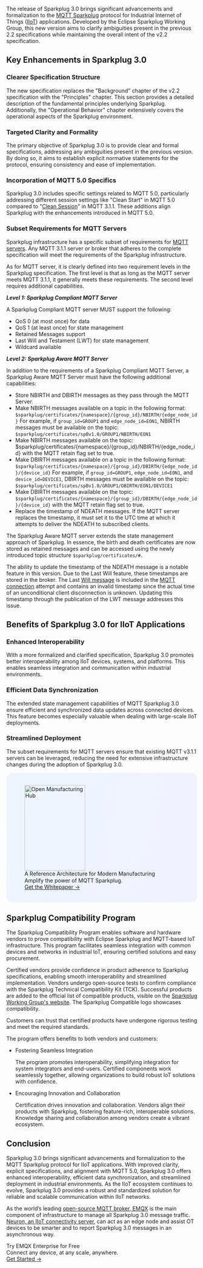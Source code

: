 The release of Sparkplug 3.0 brings significant advancements and formalization to the [MQTT Sparkplug](https://www.emqx.com/en/blog/mqtt-sparkplug-bridging-it-and-ot-in-industry-4-0) protocol for Industrial Internet of Things ([IIoT](https://www.emqx.com/en/blog/iiot-explained-examples-technologies-benefits-and-challenges)) applications. Developed by the Eclipse Sparkplug Working Group, this new version aims to clarify ambiguities present in the previous 2.2 specifications while maintaining the overall intent of the v2.2 specification.

## **Key Enhancements in Sparkplug 3.0**

### Clearer Specification Structure

The new specification replaces the "Background" chapter of the v2.2 specification with the "Principles" chapter. This section provides a detailed description of the fundamental principles underlying Sparkplug. Additionally, the "Operational Behavior" chapter extensively covers the operational aspects of the Sparkplug environment.

### Targeted Clarity and Formality

The primary objective of Sparkplug 3.0 is to provide clear and formal specifications, addressing any ambiguities present in the previous version. By doing so, it aims to establish explicit normative statements for the protocol, ensuring consistency and ease of implementation.

### Incorporation of MQTT 5.0 Specifics

Sparkplug 3.0 includes specific settings related to MQTT 5.0, particularly addressing different session settings like "Clean Start" in MQTT 5.0 compared to "[Clean Session](https://www.emqx.com/en/blog/mqtt-session)" in MQTT 3.1.1. These additions align Sparkplug with the enhancements introduced in MQTT 5.0.

### Subset Requirements for MQTT Servers

Sparkplug infrastructure has a specific subset of requirements for [MQTT servers](https://www.emqx.com/en/blog/the-ultimate-guide-to-mqtt-broker-comparison). Any MQTT 3.1.1 server or broker that adheres to the complete specification will meet the requirements of the Sparkplug infrastructure.

As for MQTT server, it is clearly defined into two requirement levels in the Sparkplug specification. The first level is that as long as the MQTT server meets MQTT 3.1.1, it generally meets these requirements. The second level requires additional capabilities.

***Level 1: Sparkplug Compliant MQTT Server***

A Sparkplug Compliant MQTT server MUST support the following:

- QoS 0 (at most once) for data
- QoS 1 (at least once) for state management
- Retained Messages support
- Last Will and Testament (LWT) for state management
- Wildcard available

***Level 2: Sparkplug Aware MQTT Server***

In addition to the requirements of a Sparkplug Compliant MQTT Server, a Sparkplug Aware MQTT Server must have the following additional capabilities:

- Store NBIRTH and DBIRTH messages as they pass through the MQTT Server.
- Make NBIRTH messages available on a topic in the following format: `$sparkplug/certificates/{namespace}/{group_id}/NBIRTH/{edge_node_id}` For example, if `group_id=GROUP1` and `edge_node_id=EON1`, NBIRTH messages must be available on the topic: `$sparkplug/certificates/spBv1.0/GROUP1/NBIRTH/EON1`
- Make NBIRTH messages available on the topic: $sparkplug/certificates/{namespace}/{group_id}/NBIRTH/{edge_node_id} with the MQTT retain flag set to true.
- Make DBIRTH messages available on a topic in the following format: `$sparkplug/certificates/{namespace}/{group_id}/DBIRTH/{edge_node_id}/{device_id}` For example, if `group_id=GROUP1`, `edge_node_id=EON1`, and `device_id=DEVICE1`, DBIRTH messages must be available on the topic: `$sparkplug/certificates/spBv1.0/GROUP1/DBIRTH/EON1/DEVICE1`
- Make DBIRTH messages available on the topic: `$sparkplug/certificates/{namespace}/{group_id}/DBIRTH/{edge_node_id}/{device_id}` with the MQTT retain flag set to true.
- Replace the timestamp of NDEATH messages. If the MQTT server replaces the timestamp, it must set it to the UTC time at which it attempts to deliver the NDEATH to subscribed clients.

The Sparkplug Aware MQTT server extends the state management approach of Sparkplug. In essence, the birth and death certificates are now stored as retained messages and can be accessed using the newly introduced topic structure `$sparkplug/certificates/#`.

The ability to update the timestamp of the NDEATH message is a notable feature in this version. Due to the Last Will feature, these timestamps are stored in the broker. The Last [Will message](https://www.emqx.com/en/blog/use-of-mqtt-will-message) is included in the [MQTT connection](https://www.emqx.com/en/blog/how-to-set-parameters-when-establishing-an-mqtt-connection) attempt and contains an invalid timestamp since the actual time of an unconditional client disconnection is unknown. Updating this timestamp through the publication of the LWT message addresses this issue.

## **Benefits of Sparkplug 3.0 for IIoT Applications**

### Enhanced Interoperability

With a more formalized and clarified specification, Sparkplug 3.0 promotes better interoperability among IIoT devices, systems, and platforms. This enables seamless integration and communication within industrial environments.

### Efficient Data Synchronization

The extended state management capabilities of MQTT Sparkplug 3.0 ensure efficient and synchronized data updates across connected devices. This feature becomes especially valuable when dealing with large-scale IIoT deployments.

### Streamlined Deployment

The subset requirements for MQTT servers ensure that existing MQTT v3.1.1 servers can be leveraged, reducing the need for extensive infrastructure changes during the adoption of Sparkplug 3.0.

<section
  class="promotion-pdf"
  style="border-radius: 16px; background: linear-gradient(102deg, #edf6ff 1.81%, #eff2ff 97.99%); padding: 32px 48px;"
>
  <div style="flex-shrink: 0;">
    <img loading="lazy" src="https://assets.emqx.com/images/0b88fa3cf1c98545e501e3b8073fdccc.png" alt="Open Manufacturing Hub" width="160" height="226">
  </div>
  <div>
    <div class="promotion-pdf__title" style="
    line-height: 1.2;
">
      A Reference Architecture for Modern Manufacturing
    </div>
    <div class="promotion-pdf__desc">
      Amplify the power of MQTT Sparkplug.
    </div>
    <a href="https://www.emqx.com/en/resources/open-manufacturing-hub-a-reference-architecture-for-industrial-iot?utm_campaign=embedded-open-manufacturing-hub&from=blog-sparkplug-3-0-advancements" class="button is-gradient">Get the Whitepaper →</a>
  </div>
</section>

## **Sparkplug Compatibility Program**

The Sparkplug Compatibility Program enables software and hardware vendors to prove compatibility with Eclipse Sparkplug and MQTT-based IoT infrastructure. This program facilitates seamless integration with common devices and networks in industrial IoT, ensuring certified solutions and easy procurement.

Certified vendors provide confidence in product adherence to Sparkplug specifications, enabling smooth interoperability and streamlined implementation. Vendors undergo open-source tests to confirm compliance with the Sparkplug Technical Compatibility Kit (TCK). Successful products are added to the official list of compatible products, visible on the [Sparkplug Working Group's website](https://www.eclipse.org/org/workinggroups/eclipse_sparkplug_charter.php). The Sparkplug Compatible logo showcases compatibility.

Customers can trust that certified products have undergone rigorous testing and meet the required standards.

The program offers benefits to both vendors and customers:

- Fostering Seamless Integration

  The program promotes interoperability, simplifying integration for system integrators and end-users. Certified components work seamlessly together, allowing organizations to build robust IoT solutions with confidence.

- Encouraging Innovation and Collaboration

  Certification drives innovation and collaboration. Vendors align their products with Sparkplug, fostering feature-rich, interoperable solutions. Knowledge sharing and collaboration among vendors create a vibrant ecosystem.

## **Conclusion**

Sparkplug 3.0 brings significant advancements and formalization to the MQTT Sparkplug protocol for IIoT applications. With improved clarity, explicit specifications, and alignment with MQTT 5.0, Sparkplug 3.0 offers enhanced interoperability, efficient data synchronization, and streamlined deployment in industrial environments. As the IIoT ecosystem continues to evolve, Sparkplug 3.0 provides a robust and standardized solution for reliable and scalable communication within IIoT networks. 

As the world’s leading [open-source MQTT broker, EMQX](https://www.emqx.io/) is the main component of infrastructure to manage all Sparkplug 3.0 message traffic. [Neuron, an IIoT connectivity server](https://neugates.io/), can act as an edge node and assist OT devices to be smarter and to report Sparkplug 3.0 messages in an asynchronous way.



<section class="promotion">
    <div>
        Try EMQX Enterprise for Free
      <div class="is-size-14 is-text-normal has-text-weight-normal">Connect any device, at any scale, anywhere.</div>
    </div>
    <a href="https://www.emqx.com/en/try?product=enterprise" class="button is-gradient px-5">Get Started →</a>
</section>
